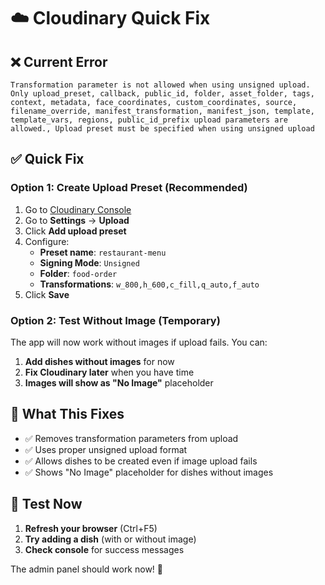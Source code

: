 # ☁️ Cloudinary Quick Fix

## ❌ Current Error
```
Transformation parameter is not allowed when using unsigned upload. Only upload_preset, callback, public_id, folder, asset_folder, tags, context, metadata, face_coordinates, custom_coordinates, source, filename_override, manifest_transformation, manifest_json, template, template_vars, regions, public_id_prefix upload parameters are allowed., Upload preset must be specified when using unsigned upload
```

## ✅ Quick Fix

### Option 1: Create Upload Preset (Recommended)
1. Go to [Cloudinary Console](https://console.cloudinary.com)
2. Go to **Settings** → **Upload**
3. Click **Add upload preset**
4. Configure:
   - **Preset name**: `restaurant-menu`
   - **Signing Mode**: `Unsigned`
   - **Folder**: `food-order`
   - **Transformations**: `w_800,h_600,c_fill,q_auto,f_auto`
5. Click **Save**

### Option 2: Test Without Image (Temporary)
The app will now work without images if upload fails. You can:
1. **Add dishes without images** for now
2. **Fix Cloudinary later** when you have time
3. **Images will show as "No Image"** placeholder

## 🎯 What This Fixes
- ✅ Removes transformation parameters from upload
- ✅ Uses proper unsigned upload format
- ✅ Allows dishes to be created even if image upload fails
- ✅ Shows "No Image" placeholder for dishes without images

## 🧪 Test Now
1. **Refresh your browser** (Ctrl+F5)
2. **Try adding a dish** (with or without image)
3. **Check console** for success messages

The admin panel should work now! 🚀
